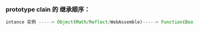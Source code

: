 ### prototype clain 的 继承顺序：

```javascript
intance 实例 -----> Object(Math/Reflect/WebAssemble)-----> Function(Boolean/Date/Error/Generator/Map/Number/Object/Promise/RegEpx/Set/String/WeakMap/WeakSet) -----> Object.prototype(theTop) -----> null
```